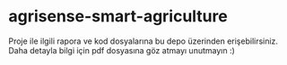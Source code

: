 # agrisense-smart-agriculture

Proje ile ilgili rapora ve kod dosyalarına bu depo üzerinden erişebilirsiniz. Daha detayla bilgi için pdf dosyasına göz atmayı unutmayın :)
